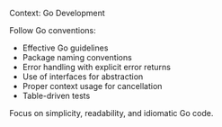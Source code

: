 Context: Go Development

Follow Go conventions:
- Effective Go guidelines
- Package naming conventions
- Error handling with explicit error returns
- Use of interfaces for abstraction
- Proper context usage for cancellation
- Table-driven tests

Focus on simplicity, readability, and idiomatic Go code.
